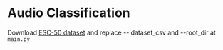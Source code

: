 # Audio Classification
 
Download  [ESC-50 dataset](https://github.com/karoldvl/ESC-50/archive/master.zip) and replace -- dataset_csv and --root_dir at `main.py`
